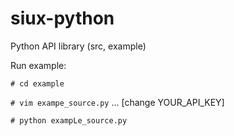 # siux-python

Python API library (src, example)


Run example:

`# cd example`

`# vim exampe_source.py`
... [change YOUR_API_KEY]

`# python exampLe_source.py`

